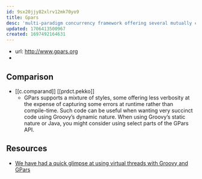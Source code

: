 ```yaml
---
id: 9sx20jjy82xlrv12mk70yo9
title: Gpars
desc: 'multi-paradigm concurrency framework offering several mutually cooperating high-level concurrency abstractions.'
updated: 1706413500967
created: 1697492164631
---
```


- url: http://www.gpars.org
- 

## Comparison

- [[c.comparand]] [[prdct.pekko]]
  - GPars supports a mixture of styles, some offering less verbosity at the expense of capturing some errors at runtime rather than compile-time. Such code can be useful when wanting very succinct code using Groovy’s dynamic nature. When using Groovy’s static nature or Java, you might consider using select parts of the GPars API.

## Resources

- [We have had a quick glimpse at using virtual threads with Groovy and GPars](https://groovy.apache.org/blog/gpars-meets-virtual-threads)